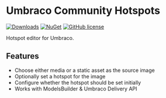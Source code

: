 # Umbraco Community Hotspots

[![Downloads](https://img.shields.io/nuget/dt/Umbraco.Community.Hotspots?color=cc9900)](https://www.nuget.org/packages/Umbraco.Community.Hotspots/)
[![NuGet](https://img.shields.io/nuget/vpre/Umbraco.Community.Hotspots?color=0273B3)](https://www.nuget.org/packages/Umbraco.Community.Hotspots)
[![GitHub license](https://img.shields.io/github/license/bjarnef/Umbraco.Community.Hotspots?color=8AB803)](https://github.com/bjarnef/Umbraco.Community.Hotspots/blob/main/LICENSE)

Hotspot editor for Umbraco.

## Features

- Choose either media or a static asset as the source image
- Optionally set a hotspot for the image
- Configure whether the hotspot should be set initially
- Works with ModelsBuilder & Umbraco Delivery API